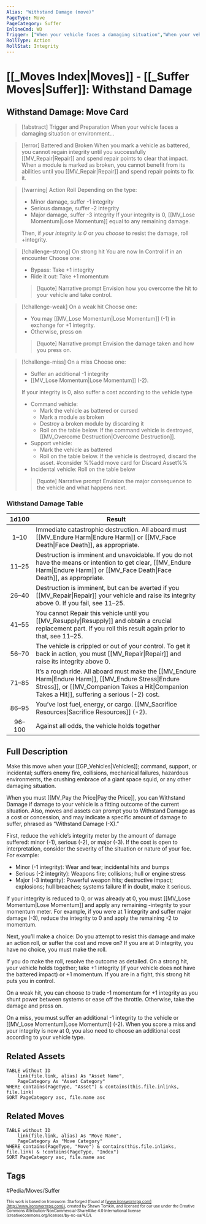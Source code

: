 ```yaml
---
Alias: "Withstand Damage (move)"
PageType: Move
PageCategory: Suffer
InlineCmd: WD
Trigger: ["When your vehicle faces a damaging situation","When your vehicle faces damaging environment"]
RollType: Action
RollStat: Integrity
---
```

# [[_Moves Index|Moves]] - [[_Suffer Moves|Suffer]]: Withstand Damage

## Withstand Damage: Move Card
>[!abstract]  Trigger and Preparation
>When your vehicle faces a damaging situation or environment...

> [!error] Battered and Broken
> When you mark a vehicle as battered, you cannot regain integrity until you successfully [[MV_Repair|Repair]] and spend repair points to clear that impact. 
> When a module is marked as broken, you cannot benefit from its abilities until you [[MV_Repair|Repair]] and spend repair points to fix it.

> [!warning] Action Roll
>  Depending on the type: 
>- Minor damage, suffer -1 integrity
>- Serious damage, suffer -2 integrity
>- Major damage, suffer -3 integrity
>If your integrity is 0, [[MV_Lose Momentum|Lose Momentum]] equal to any remaining damage. 
>
>Then, if *your integrity is 0* or *you choose* to resist the damage, roll +integrity.

> [!challenge-strong] On strong hit
> You are now In Control if in an encounter
>Choose one:
>-  Bypass: Take +1 integrity
>-  Ride it out: Take +1 momentum
> > [!quote] Narrative prompt
> > Envision how you overcome the hit to your vehicle and take control.

> [!challenge-weak] On a weak hit
> Choose one:
>- You may [[MV_Lose Momentum|Lose Momentum]] (-1) in exchange for +1 integrity.
>- Otherwise, press on
> > [!quote] Narrative prompt
> > Envision the damage taken and how you press on.

> [!challenge-miss] On a miss
> Choose one:
>- Suffer an additional -1 integrity
>- [[MV_Lose Momentum|Lose Momentum]] (-2). 
>
>If your integrity is 0, also suffer a cost according to the vehicle type
>- Command vehicle: 
>	- Mark the vehicle as battered or cursed
>	- Mark a module as broken
>	- Destroy a broken module by discarding it
>	- Roll on the table below. 
>If the command vehicle is destroyed, [[MV_Overcome Destruction|Overcome Destruction]].
>- Support vehicle: 
>	- Mark the vehicle as battered
>	- Roll on the table below.
>If the vehicle is destroyed, discard the asset. #consider %%add move card for Discard Asset%%
>- Incidental vehicle: Roll on the table below
>
> > [!quote] Narrative prompt
> > Envision the major consequence to the vehicle and what happens next.

### Withstand Damage Table
| 1d100 | Result |
| :---: | --- |
| 1–10 | Immediate catastrophic destruction. All aboard must [[MV_Endure Harm\|Endure Harm]] or [[MV_Face Death\|Face Death]], as appropriate. |
| 11–25 | Destruction is imminent and unavoidable. If you do not have the means or intention to get clear, [[MV_Endure Harm\|Endure Harm]] or [[MV_Face Death\|Face Death]], as appropriate. |
| 26–40 | Destruction is imminent, but can be averted if you [[MV_Repair\|Repair]] your vehicle and raise its integrity above 0. If you fail, see 11–25. |
| 41–55 | You cannot Repair this vehicle until you [[MV_Resupply\|Resupply]] and obtain a crucial replacement part. If you roll this result again prior to that, see 11–25. |
| 56–70 | The vehicle is crippled or out of your control. To get it back in action, you must [[MV_Repair\|Repair]] and raise its integrity above 0. |
| 71–85 | It’s a rough ride. All aboard must make the [[MV_Endure Harm\|Endure Harm]], [[MV_Endure Stress\|Endure Stress]], or [[MV_Companion Takes a Hit\|Companion Takes a Hit]], suffering a serious (-2) cost. |
| 86–95 | You’ve lost fuel, energy, or cargo. [[MV_Sacrifice Resources\|Sacrifice Resources]] (-2). |
| 96–100 | Against all odds, the vehicle holds together |

## Full Description
Make this move when your [[GP_Vehicles|Vehicles]]; command, support, or incidental; suffers enemy fire, collisions, mechanical failures, hazardous environments, the crushing embrace of a giant space squid, or any other damaging situation. 

When you must [[MV_Pay the Price|Pay the Price]], you can Withstand Damage if damage to your vehicle is a fitting outcome of the current situation. Also, moves and assets can prompt you to Withstand Damage as a cost or concession, and may indicate a specific amount of damage to suffer, phrased as “Withstand Damage (-X).” 

First, reduce the vehicle’s integrity meter by the amount of damage suffered: minor (-1), serious (-2), or major (-3). If the cost is open to interpretation, consider the severity of the situation or nature of your foe. For example: 
* Minor (-1 integrity): Wear and tear; incidental hits and bumps
* Serious (-2 integrity): Weapons fire; collisions; hull or engine stress
* Major (-3 integrity): Powerful weapon hits; destructive impact; explosions; hull breaches; systems failure
If in doubt, make it serious. 

If your integrity is reduced to 0, or was already at 0, you must [[MV_Lose Momentum|Lose Momentum]] and apply any remaining -integrity to your momentum meter. For example, if you were at 1 integrity and suffer major damage (-3), reduce the integrity to 0 and apply the remaining -2 to momentum. 

Next, you’ll make a choice: Do you attempt to resist this damage and make an action roll, or suffer the cost and move on? If you are at 0 integrity, you have no choice, you must make the roll. 

If you do make the roll, resolve the outcome as detailed. 
On a strong hit, your vehicle holds together; take +1 integrity (if your vehicle does not have the battered impact) or +1 momentum. If you are in a fight, this strong hit puts you in control. 

On a weak hit, you can choose to trade -1 momentum for +1 integrity as you shunt power between systems or ease off the throttle. Otherwise, take the damage and press on. 

On a miss, you must suffer an additional -1 integrity to the vehicle or [[MV_Lose Momentum|Lose Momentum]] (-2). When you score a miss and your integrity is now at 0, you also need to choose an additional cost according to your vehicle type. 

## Related Assets
```dataview
TABLE without ID
	link(file.link, alias) As "Asset Name",
	PageCategory As "Asset Category"
WHERE contains(PageType, "Asset") & contains(this.file.inlinks, file.link)
SORT PageCategory asc, file.name asc
```

## Related Moves
```dataview
TABLE without ID
	link(file.link, alias) As "Move Name",
	PageCategory As "Move Category"
WHERE contains(PageType, "Move") & contains(this.file.inlinks, file.link) & !contains(PageType, "Index")
SORT PageCategory asc, file.name asc
```

## Tags
#Pedia/Moves/Suffer 

<font size=-2>This work is based on Ironsworn: Starforged (found at [www.ironswornrpg.com](http://www.ironswornrpg.com)), created by Shawn Tomkin, and licensed for our use under the Creative Commons Attribution-NonCommercial-ShareAlike 4.0 International license  (creativecommons.org/licenses/by-nc-sa/4.0/).</font>
